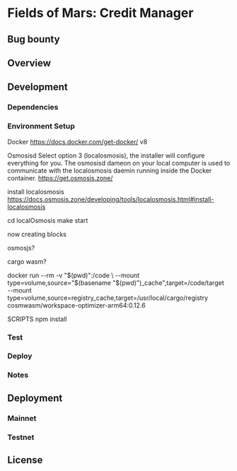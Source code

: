 # Fields of Mars: Credit Manager

## Bug bounty

## Overview

## Development

### Dependencies

### Environment Setup

Docker
https://docs.docker.com/get-docker/
v8

Osmosisd
Select option 3 (localosmosis), the installer will configure everything for you.
The osmosisd dameon on your local computer is used to communicate with the localosmosis daemin running inside the Docker container.
https://get.osmosis.zone/

install localosmosis
https://docs.osmosis.zone/developing/tools/localosmosis.html#install-localosmosis

cd localOsmosis
make start

now creating blocks


osmosjs?


cargo wasm?

docker run --rm -v "$(pwd)":/code \
--mount type=volume,source="$(basename "$(pwd)")_cache",target=/code/target \
--mount type=volume,source=registry_cache,target=/usr/local/cargo/registry \
cosmwasm/workspace-optimizer-arm64:0.12.6


SCRIPTS
npm install


### Test

### Deploy

### Notes

## Deployment

### Mainnet

### Testnet

## License
